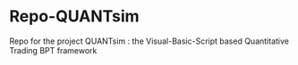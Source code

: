 # Repo-QUANTsim
Repo for the project QUANTsim : the Visual-Basic-Script based Quantitative Trading BPT framework
